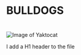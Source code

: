 # BULLDOGS <h1>
![Image of Yaktocat](https://octodex.github.com/images/yaktocat.png)





























I add a H1 header to the file
